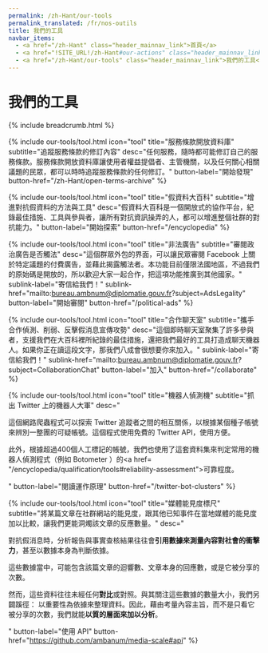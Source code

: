 ```yaml
---
permalink: /zh-Hant/our-tools
permalink_translated: /fr/nos-outils
title: 我們的工具
navbar_items:
  - <a href="/zh-Hant" class="header_mainnav_link">首頁</a>
  - <a href="!SITE_URL!/zh-Hant#our-actions" class="header_mainnav_link">我們的行動</a>
  - <a href="/zh-Hant/our-tools" class="header_mainnav_link">我們的工具</a>
---
```


# 我們的工具

{% include breadcrumb.html %}

{% include our-tools/tool.html
icon="tool"
title="服務條款開放資料庫"
subtitle="追蹤服務條款的修訂內容"
desc="任何服務，隨時都可能修訂自己的服務條款。服務條款開放資料庫讓使用者權益提倡者、主管機關，以及任何關心相關議題的民眾，都可以時時追蹤服務條款的任何修訂。"
button-label="開始發現"
button-href="/zh-Hant/open-terms-archive" %}

{% include our-tools/tool.html
icon="tool"
title="假資料大百科"
subtitle="增進對抗假資料的方法與工具"
desc="假資料大百科是一個開放式的協作平台，紀錄最佳措施、工具與參與者，讓所有對抗資訊操弄的人，都可以增進整個社群的對抗能力。"
button-label="開始探索"
button-href="/encyclopedia" %}

{% include our-tools/tool.html
icon="tool"
title="非法廣告"
subtitle="審閱政治廣告是否觸法"
desc="這個群眾外包的界面，可以讓民眾審閱 Facebook 上關於特定議題的付費廣告，並藉此揭露觸法者。本功能目前僅限法國地區，不過我們的原始碼是開放的，所以歡迎大家一起合作，把這項功能推廣到其他國家。"
sublink-label="寄信給我們！"
sublink-href="mailto:bureau.ambnum@diplomatie.gouv.fr?subject=AdsLegality"
button-label="開始審閱"
button-href="/political-ads" %}

{% include our-tools/tool.html
icon="tool"
title="合作聊天室"
subtitle="攜手合作偵測、削弱、反擊假消息宣傳攻勢"
desc="這個即時聊天室聚集了許多參與者，支援我們在大百科裡所紀錄的最佳措施，還把我們最好的工具打造成聊天機器人。如果你正在讀這段文字，那我們八成會很想要你來加入。"
sublink-label="寄信給我們！"
sublink-href="mailto:bureau.ambnum@diplomatie.gouv.fr?subject=CollaborationChat"
button-label="加入"
button-href="/collaborate" %}

{% include our-tools/tool.html
icon="tool"
title="機器人偵測機"
subtitle="抓出 Twitter 上的機器人大軍"
desc="<p>這個網路爬蟲程式可以探索 Twitter 追蹤者之間的相互關係，以根據某個種子帳號來辨別一整團的可疑帳號。這個程式使用免費的 Twitter API，使用方便。</p><p>此外，根據超過400個人工標記的帳號，我們也使用了這套資料集來判定常用的機器人偵測程式（例如 Botometer ）的<a href= \"/encyclopedia/qualification/tools#reliability-assessment\">可靠程度</a>。</p>"
button-label="閱讀運作原理"
button-href="/twitter-bot-clusters" %}

{% include our-tools/tool.html
icon="tool"
title="媒體能見度標尺"
subtitle="將某篇文章在社群網站的能見度，跟其他已知事件在當地媒體的能見度加以比較，讓我們更能洞燭該文章的反應數量。"
desc="<p>對抗假消息時，分析報告與事實查核結果往往會<strong>引用數據來測量內容對社會的衝擊力</strong>，甚至以數據本身為判斷依據。</p><p>這些數據當中，可能包含該篇文章的迴響數、文章本身的回應數，或是它被分享的次數。</p><p>然而，這些資料往往未經任何<strong>對比</strong>或對照。與其關注這些數據的數量大小，我們另闢蹊徑： 以重要性為依據來整理資料。因此，藉由考量內容主旨，而不是只看它被分享的次數，我們就能<strong>以質的層面來加以分析</strong>。</p>"
button-label="使用 API"
button-href="https://github.com/ambanum/media-scale#api" %}
